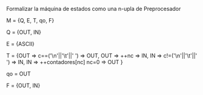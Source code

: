 Formalizar la máquina de estados como una n-upla de Preprocesador

M = {Q, E, T, qo, F}

Q = {OUT, IN}

E = {ASCII}

T = {OUT => c==('\n'||'\t'||' ') => OUT, OUT => ++nc => IN, IN => c!=('\n'||'\t'||' ') => IN, IN => ++contadores[nc] nc=0 => OUT }

qo = OUT

F = {OUT, IN}
